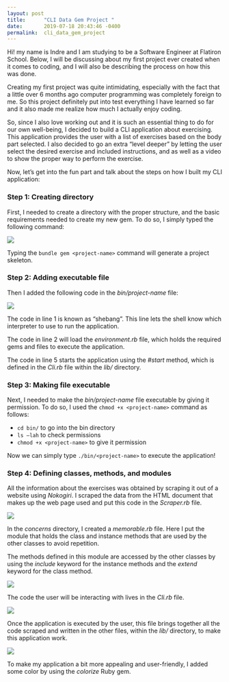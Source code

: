 ```yaml
---
layout: post
title:      "CLI Data Gem Project "
date:       2019-07-18 20:43:46 -0400
permalink:  cli_data_gem_project
---
```


Hi! my name is Indre and I am studying to be a Software Engineer at Flatiron School. Below, I will be discussing about my first project ever created when it comes to coding, and I will also be describing the process on how this was done.

Creating my first project was quite intimidating, especially with the fact that a little over 6 months ago computer programming was completely foreign to me. So this project definitely put into test everything I have learned so far and it also made me realize how much I actually enjoy coding.

So, since I also love working out and it is such an essential thing to do for our own well-being, I decided to build a CLI application about exercising. This application provides the user with a list of exercises based on the body part selected. I also decided to go an extra “level deeper” by letting the user select the desired exercise and included instructions, and as well as a video to show the proper way to perform the exercise.

Now, let’s get into the fun part and talk about the steps on how I built my CLI application:

### **Step 1: Creating directory** ###

First, I needed to create a directory with the proper structure, and the basic requirements needed to create my new gem. To do so, I simply typed the following command:

<a href="https://imgur.com/MM9Y1tM.png"><img src="https://i.imgur.com/MM9Y1tM.png"/></a>

Typing the `bundle gem <project-name>` command will generate a project skeleton.

### **Step 2: Adding executable file** ###

Then I added the following code in the *bin/project-name* file:

<a href="https://imgur.com/fvX4LJ8.png"><img src="https://i.imgur.com/fvX4LJ8m.png"/></a>

The code in line 1 is known as “shebang”. This line lets the shell know which interpreter to use to run the application.

The code in line 2 will load the *environment.rb* file, which holds the required gems and files to execute the application.

The code in line 5 starts the application using the *#start* method, which is defined in the *Cli.rb* file within the *lib/* directory.

### **Step 3: Making file executable** ###

Next, I needed to make the *bin/project-name* file executable by giving it permission. To do so, I used the `chmod +x <project-name>` command as follows: 

* `cd bin/` to go into the bin directory 
* `ls –lah` to check permissions 
* `chmod +x <project-name>` to give it permission

Now we can simply type `./bin/<project-name>` to execute the application!

### **Step 4: Defining classes, methods, and modules** ###

All the information about the exercises was obtained by scraping it out of a website using *Nokogiri*. I scraped the data from the HTML document that makes up the web page used and put this code in the *Scraper.rb* file.

<a href="https://imgur.com/nrY4NTv.png"><img src="https://i.imgur.com/nrY4NTv.png"/></a>

In the *concerns* directory, I created a *memorable.rb* file. Here I put the module that holds the class and instance methods that are used by the other classes to avoid repetition.

The methods defined in this module are accessed by the other classes by using the *include* keyword for the instance methods and the *extend* keyword for the class method.

<a href="https://imgur.com/177VKgO.png"><img src="https://i.imgur.com/177VKgOl.png"/></a>

The code the user will be interacting with lives in the *Cli.rb* file.

<a href="https://imgur.com/3Ym96Uv.png"><img src="https://i.imgur.com/3Ym96Uvh.png"/></a>

Once the application is executed by the user, this file brings together all the code scraped and written in the other files, within the *lib/* directory, to make this application work.

<a href="https://imgur.com/yiluIZY.png"><img src="https://i.imgur.com/yiluIZYl.png"/></a>

To make my application a bit more appealing and user-friendly, I added some color by using the *colorize* Ruby gem.
